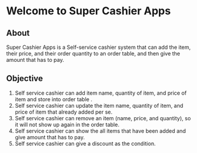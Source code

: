 # Welcome to Super Cashier Apps

## About

Super Cashier Apps is a Self-service cashier system that can add the item, their price, and their order quantity to an order table, and then give the amount that has to pay.

## Objective

1. Self service cashier can add item name, quantity of item, and price of item and store into order table .
2. Self service cashier can update the item name, quantity of item, and price of item that already added per se.
3. Self service cashier can remove an item (name, price, and quantity), so it will not show up again in the order table.
4. Self service cashier can show the all items that have been added and give amount that has to pay.
5. Self service cashier can give a discount as the condition.
